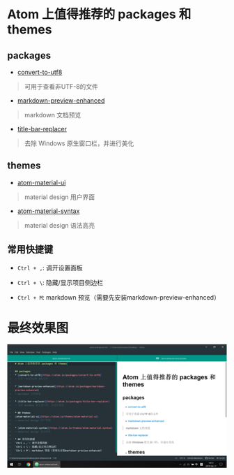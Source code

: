 # Atom 上值得推荐的 packages 和 themes

## packages
* [convert-to-utf8](https://atom.io/packages/convert-to-utf8)
> 可用于查看非UTF-8的文件

* [markdown-preview-enhanced](https://atom.io/packages/markdown-preview-enhanced)
> markdown 文档预览

* [title-bar-replacer](https://atom.io/packages/title-bar-replacer)
> 去除 Windows 原生窗口栏，并进行美化

## themes
* [atom-material-ui](https://atom.io/themes/atom-material-ui)
> material design 用户界面

* [atom-material-syntax](https://atom.io/themes/atom-material-syntax)
> material design 语法高亮

## 常用快捷键
* `Ctrl + ,`: 调开设置面板

* `Ctrl + \`: 隐藏/显示项目侧边栏

* `Ctrl + M`: markdown 预览（需要先安装markdown-preview-enhanced）

# 最终效果图
![效果图](https://github.com/ericclose/images/raw/master/atom-enhanced.png)
